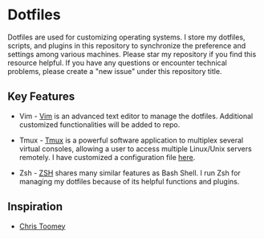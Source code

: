 # Dotfiles
Dotfiles are used for customizing operating systems. I store my dotfiles, scripts, and plugins in this repository to synchronize the preference and settings among various machines. Please star my repository if you find this resource helpful. If you have any questions or encounter technical problems, please create a "new issue" under this repository title. 


## Key Features
- Vim - [Vim](https://github.com/vim/vim) is an advanced text editor to manage the dotfiles. Additional customized functionalities will be added to repo.

- Tmux - [Tmux](https://tmux.github.io/) is a powerful software application to multiplex several virtual consoles, allowing a user to access multiple Linux/Unix servers remotely. I have customized a configuration file [here](./.tmux.conf).

- Zsh - [ZSH](http://ohmyz.sh/) shares many similar features as Bash Shell. I run Zsh for managing my dotfiles because of its helpful functions and plugins.

## Inspiration
- [Chris Toomey](https://github.com/christoomey/dotfiles)
